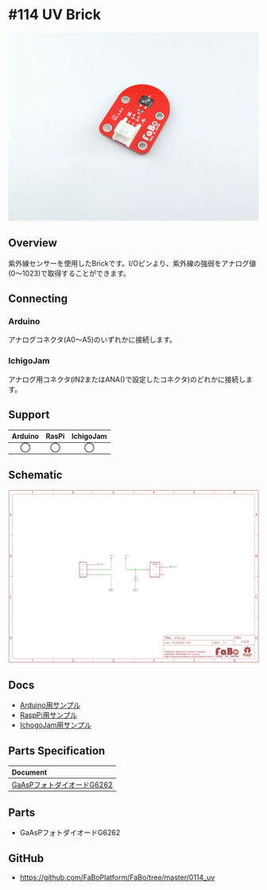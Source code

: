 # #114 UV Brick

![](./img/114_uv.jpg)
<!--COLORME-->

## Overview
紫外線センサーを使用したBrickです。I/Oピンより、紫外線の強弱をアナログ値(0〜1023)で取得することができます。

## Connecting
### Arduino
アナログコネクタ(A0〜A5)のいずれかに接続します。

### IchigoJam
アナログ用コネクタ(IN2またはANA()で設定したコネクタ)のどれかに接続します。

## Support
|Arduino|RasPi|IchigoJam|
|:--:|:--:|:--:|
|◯|◯|◯|

## Schematic
![](./img/114_uv_sch.png)

## Docs

* [Arduino用サンプル](http://docs.fabo.io/fabo/arduino/brick_analog/114_brick_analog_uv.html)
* [RaspPi用サンプル](http://docs.fabo.io/fabo/rasppi/brick_analog/114_brick_analog_uv.html)
* [IchogoJam用サンプル](http://docs.fabo.io/fabo/ichigojam/brick_analog/114_brick_analog_ir_uv.html)

## Parts Specification
| Document |
|:--|
| [GaAsPフォトダイオードG6262](https://www.hamamatsu.com/resources/pdf/ssd/g5645_etc_kgpd1004j.pdf) |

## Parts
- GaAsPフォトダイオードG6262

## GitHub
- https://github.com/FaBoPlatform/FaBo/tree/master/0114_uv

